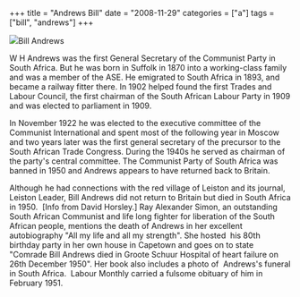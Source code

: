 +++
title = "Andrews Bill"
date = "2008-11-29"
categories = ["a"]
tags = ["bill", "andrews"]
+++

  
![](https://grahamstevenson.me.uk/wp-content/uploads/2008/11/andrews-bill-s-africa.jpg)Bill Andrews

W H Andrews was the first General Secretary of the Communist Party in South Africa. But he was born in Suffolk in 1870 into a working-class family and was a member of the ASE. He emigrated to South Africa in 1893, and became a railway fitter there. In 1902 helped found the first Trades and Labour Council, the first chairman of the South African Labour Party in 1909 and was elected to parliament in 1909.

In November 1922 he was elected to the executive committee of the Communist International and spent most of the following year in Moscow and two years later was the first general secretary of the precursor to the South African Trade Congress. During the 1940s he served as chairman of the party's central committee. The Communist Party of South Africa was banned in 1950 and Andrews appears to have returned back to Britain.

Although he had connections with the red village of Leiston and its journal, Leiston Leader, Bill Andrews did not return to Britain but died in South Africa in 1950.  \[Info from David Horsley.\] Ray Alexander Simon, an outstanding South African Communist and life long fighter for liberation of the South African people, mentions the death of Andrews in her excellent autobiography "All my life and all my strength". She hosted  his 80th birthday party in her own house in Capetown and goes on to state "Comrade Bill Andrews died in Groote Schuur Hospital of heart failure on 26th December 1950". Her book also includes a photo of  Andrews's funeral in South Africa.  Labour Monthly carried a fulsome obituary of him in February 1951.
